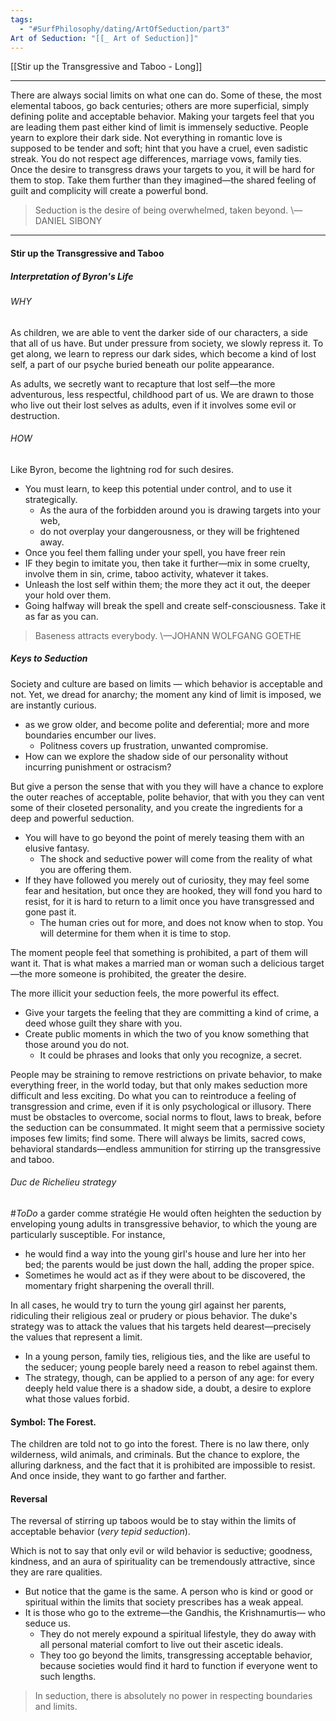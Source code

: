 ```yaml
---
tags:
  - "#SurfPhilosophy/dating/ArtOfSeduction/part3"
Art of Seduction: "[[_ Art of Seduction]]"
---
```

[[Stir up the Transgressive and Taboo - Long]]

---

There are always social limits on what one can do. Some of these, the most elemental taboos, go back centuries; others are more superficial, simply defining polite and acceptable behavior. Making your targets feel that you are leading them past either kind of limit is immensely seductive. 
People yearn to explore their dark side. Not everything in romantic love is supposed to be tender and soft; hint that you have a cruel, even sadistic streak. You do not respect age differences, marriage vows, family ties. Once the desire to transgress draws your targets to you, it will be hard for them to stop. Take them further than they imagined—the shared feeling of guilt and complicity will create a powerful bond.

> Seduction is the desire of being overwhelmed, taken beyond.
> \—DANIEL SIBONY

----
#### Stir up the Transgressive and Taboo

##### Interpretation of Byron's Life
###### WHY
As children, we are able to vent the darker side of our characters, a side that all of us have. But under pressure from society, we slowly repress it. To get along, we learn to repress our dark sides, which become a kind of lost self, a part of our psyche buried beneath our polite appearance.

As adults, we secretly want to recapture that lost self—the more adventurous, less respectful, childhood part of us. We are drawn to those who live out their lost selves as adults, even if it involves some evil or destruction. 

###### HOW
Like Byron, become the lightning rod for such desires. 
- You must learn, to keep this potential under control, and to use it strategically. 
	- As the aura of the forbidden around you is drawing targets into your web,
	- do not overplay your dangerousness, or they will be frightened away. 
- Once you feel them falling under your spell, you have freer rein 
- IF they begin to imitate you, then take it further—mix in some cruelty, involve them in sin, crime, taboo activity, whatever it takes.
- Unleash the lost self within them; the more they act it out, the deeper your hold over them. 
- Going halfway will break the spell and create self-consciousness. Take it as far as you can.

> Baseness attracts everybody.
> \—JOHANN WOLFGANG GOETHE

##### Keys to Seduction

Society and culture are based on limits — which behavior is acceptable and not. Yet, we dread for anarchy; the moment any kind of limit is imposed, we are instantly curious. 
- as we grow older, and become polite and deferential; more and more boundaries encumber our lives. 
	- Politness covers up frustration, unwanted compromise. 
- How can we explore the shadow side of our personality without incurring punishment or ostracism?

But give a person the sense that with you they will have a chance to explore the outer reaches of acceptable, polite behavior, that with you they can vent some of their closeted personality, and you create the ingredients for a deep and powerful seduction.
- You will have to go beyond the point of merely teasing them with an elusive fantasy. 
	- The shock and seductive power will come from the reality of what you are offering them.
- If they have followed you merely out of curiosity, they may feel some fear and hesitation, but once they are hooked, they will fond you hard to resist, for it is hard to return to a limit once you have transgressed and gone past it. 
	- The human cries out for more, and does not know when to stop. You will determine for them when it is time to stop.

The moment people feel that something is prohibited, a part of them will want it. That is what makes a married man or woman such a delicious target—the more someone is prohibited, the greater the desire.


The more illicit your seduction feels, the more powerful its effect.
- Give your targets the feeling that they are committing a kind of crime, a deed whose guilt they share with you. 
- Create public moments in which the two of you know something that those around you do not. 
	- It could be phrases and looks that only you recognize, a secret. 


People may be straining to remove restrictions on private behavior, to make everything freer, in the world today, but that only makes seduction more difficult and less exciting. Do what you can to reintroduce a feeling of transgression and crime, even if it is only psychological or illusory. There must be obstacles to overcome, social norms to flout, laws to break, before the seduction can be consummated. It might seem that a permissive society imposes few limits; find some. There will always be limits, sacred cows, behavioral standards—endless ammunition for stirring up the transgressive and taboo.


###### Duc de Richelieu strategy
#_ToDo_ a garder comme stratégie
He would often heighten the seduction by enveloping young adults in transgressive behavior, to which the young are particularly susceptible. For instance,
- he would find a way into the young girl's house and lure her into her bed; the parents would be just down the hall, adding the proper spice.
- Sometimes he would act as if they were about to be discovered, the momentary fright sharpening the overall thrill. 

In all cases, he would try to turn the young girl against her parents, ridiculing their religious zeal or prudery or pious behavior. The duke's strategy was to attack the values that his targets held dearest—precisely the values that represent a limit. 
- In a young person, family ties, religious ties, and the like are useful to the seducer; young people barely need a reason to rebel against them. 
- The strategy, though, can be applied to a person of any age: for every deeply held value there is a shadow side, a doubt, a desire to explore what those values forbid.




#### Symbol: The Forest.
The children are told not to go into the forest. There is no law there, only wilderness, wild animals, and criminals. But the chance to explore, the alluring darkness, and the fact that it is prohibited are impossible to resist. And once inside, they want to go farther and farther.

#### Reversal
The reversal of stirring up taboos would be to stay within the limits of acceptable behavior (*very tepid seduction*). 

Which is not to say that only evil or wild behavior is seductive; goodness, kindness, and an aura of spirituality can be tremendously attractive, since they are rare qualities.
- But notice that the game is the same. A person who is kind or good or spiritual within the limits that society prescribes has a weak appeal.
- It is those who go to the extreme—the Gandhis, the Krishnamurtis— who seduce us. 
	- They do not merely expound a spiritual lifestyle, they do away with all personal material comfort to live out their ascetic ideals. 
	- They too go beyond the limits, transgressing acceptable behavior, because societies would find it hard to function if everyone went to such lengths. 

> In seduction, there is absolutely no power in respecting boundaries and limits.